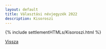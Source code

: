 ```yaml
---
layout: default
title: Választási névjegyzék 2022
description: Kisoroszi
---
```


{% include settlementHTMLs/Kisoroszi.html %}

[Vissza](./)